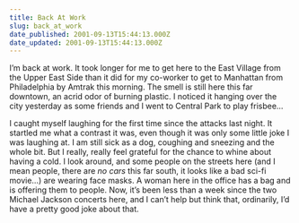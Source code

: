 ```yaml
---
title: Back At Work
slug: back_at_work
date_published: 2001-09-13T15:44:13.000Z
date_updated: 2001-09-13T15:44:13.000Z
---
```


I’m back at work. It took longer for me to get here to the East Village from the Upper East Side than it did for my co-worker to get to Manhattan from Philadelphia by Amtrak this morning. The smell is still here this far downtown, an acrid odor of burning plastic. I noticed it hanging over the city yesterday as some friends and I went to Central Park to play frisbee…

I caught myself laughing for the first time since the attacks last night. It startled me what a contrast it was, even though it was only some little joke I was laughing at. I am still sick as a dog, coughing and sneezing and the whole bit. But I really, really feel grateful for the chance to whine about having a cold. I look around, and some people on the streets here (and I mean people, there are *no cars* this far south, it looks like a bad sci-fi movie…) are wearing face masks. A woman here in the office has a bag and is offering them to people. Now, it’s been less than a week since the two Michael Jackson concerts here, and I can’t help but think that, ordinarily, I’d have a pretty good joke about that.
